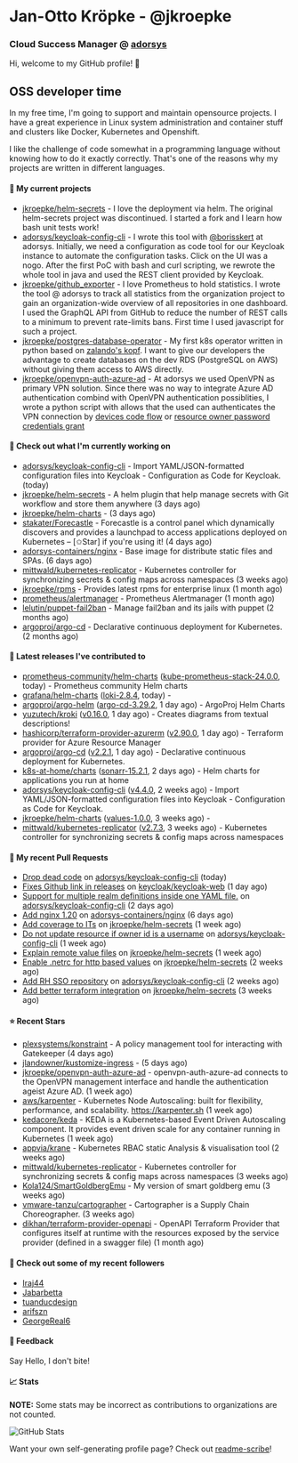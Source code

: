 # Jan-Otto Kröpke - @jkroepke
### Cloud Success Manager @ [adorsys](https://github.com/adorsys)

Hi, welcome to my GitHub profile! 👋

## OSS developer time
In my free time, I'm going to support and maintain opensource projects. I have a great experience in Linux system administration and container stuff and clusters like Docker, Kubernetes and Openshift.

I like the challenge of code somewhat in a programming language without knowing how to do it exactly correctly. That's one of the reasons why my projects are written in different languages.

#### 🌱 My current projects
- [jkroepke/helm-secrets](https://github.com/jkroepke/helm-secrets) - I love the deployment via helm. The original helm-secrets project was discontinued. I started a fork and I learn how bash unit tests work!
- [adorsys/keycloak-config-cli](https://github.com/adorsys/keycloak-config-cli) - I wrote this tool with [@borisskert](https://github.com/borisskert) at adorsys. Initially, we need a configuration as code tool for our Keycloak instance to automate the configuration tasks. Click on the UI was a nogo. After the first PoC with bash and curl scripting, we rewrote the whole tool in java and used the REST client provided by Keycloak.
- [jkroepke/github_exporter](https://github.com/jkroepke/github_exporter) - I love Prometheus to hold statistics. I wrote the tool @ adorsys to track all statistics from the organization project to gain an organization-wide overview of all repositories in one dashboard. I used the GraphQL API from GitHub to reduce the number of REST calls to a minimum to prevent rate-limits bans. First time I used javascript for such a project.
- [jkroepke/postgres-database-operator](https://github.com/jkroepke/postgres-database-operator) - My first k8s operator written in python based on [zalando's kopf](https://github.com/zalando-incubator/kopf). I want to give our developers the advantage to create databases on the dev RDS (PostgreSQL on AWS) without giving them access to AWS directly.
- [jkroepke/openvpn-auth-azure-ad](https://github.com/jkroepke/openvpn-auth-azure-ad) - At adorsys we used OpenVPN as primary VPN solution. Since there was no way to integrate Azure AD authentication combind with OpenVPN authentication possiblities, I wrote a python script with allows that the used can authenticates the VPN connection by [devices code flow](https://docs.microsoft.com/en-us/azure/active-directory/develop/v2-oauth2-device-code) or [resource owner password credentials grant](https://docs.microsoft.com/en-us/azure/active-directory/develop/v2-oauth-ropc)

#### 👷 Check out what I'm currently working on

- [adorsys/keycloak-config-cli](https://github.com/adorsys/keycloak-config-cli) - Import YAML/JSON-formatted configuration files into Keycloak - Configuration as Code for Keycloak. (today)
- [jkroepke/helm-secrets](https://github.com/jkroepke/helm-secrets) - A helm plugin that help manage secrets with Git workflow and store them anywhere (3 days ago)
- [jkroepke/helm-charts](https://github.com/jkroepke/helm-charts) -  (3 days ago)
- [stakater/Forecastle](https://github.com/stakater/Forecastle) - Forecastle is a control panel which dynamically discovers and provides a launchpad to access applications deployed on Kubernetes  – [✩Star] if you&#39;re using it! (4 days ago)
- [adorsys-containers/nginx](https://github.com/adorsys-containers/nginx) - Base image for distribute static files and SPAs. (6 days ago)
- [mittwald/kubernetes-replicator](https://github.com/mittwald/kubernetes-replicator) - Kubernetes controller for synchronizing secrets &amp; config maps across namespaces (3 weeks ago)
- [jkroepke/rpms](https://github.com/jkroepke/rpms) - Provides latest rpms for enterprise linux (1 month ago)
- [prometheus/alertmanager](https://github.com/prometheus/alertmanager) - Prometheus Alertmanager (1 month ago)
- [lelutin/puppet-fail2ban](https://github.com/lelutin/puppet-fail2ban) - Manage fail2ban and its jails with puppet (2 months ago)
- [argoproj/argo-cd](https://github.com/argoproj/argo-cd) - Declarative continuous deployment for Kubernetes. (2 months ago)

#### 🔭 Latest releases I've contributed to

- [prometheus-community/helm-charts](https://github.com/prometheus-community/helm-charts) ([kube-prometheus-stack-24.0.0](https://github.com/prometheus-community/helm-charts/releases/tag/kube-prometheus-stack-24.0.0), today) - Prometheus community Helm charts
- [grafana/helm-charts](https://github.com/grafana/helm-charts) ([loki-2.8.4](https://github.com/grafana/helm-charts/releases/tag/loki-2.8.4), today) - 
- [argoproj/argo-helm](https://github.com/argoproj/argo-helm) ([argo-cd-3.29.2](https://github.com/argoproj/argo-helm/releases/tag/argo-cd-3.29.2), 1 day ago) - ArgoProj Helm Charts
- [yuzutech/kroki](https://github.com/yuzutech/kroki) ([v0.16.0](https://github.com/yuzutech/kroki/releases/tag/v0.16.0), 1 day ago) - Creates diagrams from textual descriptions!
- [hashicorp/terraform-provider-azurerm](https://github.com/hashicorp/terraform-provider-azurerm) ([v2.90.0](https://github.com/hashicorp/terraform-provider-azurerm/releases/tag/v2.90.0), 1 day ago) - Terraform provider for Azure Resource Manager
- [argoproj/argo-cd](https://github.com/argoproj/argo-cd) ([v2.2.1](https://github.com/argoproj/argo-cd/releases/tag/v2.2.1), 1 day ago) - Declarative continuous deployment for Kubernetes.
- [k8s-at-home/charts](https://github.com/k8s-at-home/charts) ([sonarr-15.2.1](https://github.com/k8s-at-home/charts/releases/tag/sonarr-15.2.1), 2 days ago) - Helm charts for applications you run at home
- [adorsys/keycloak-config-cli](https://github.com/adorsys/keycloak-config-cli) ([v4.4.0](https://github.com/adorsys/keycloak-config-cli/releases/tag/v4.4.0), 2 weeks ago) - Import YAML/JSON-formatted configuration files into Keycloak - Configuration as Code for Keycloak.
- [jkroepke/helm-charts](https://github.com/jkroepke/helm-charts) ([values-1.0.0](https://github.com/jkroepke/helm-charts/releases/tag/values-1.0.0), 3 weeks ago) - 
- [mittwald/kubernetes-replicator](https://github.com/mittwald/kubernetes-replicator) ([v2.7.3](https://github.com/mittwald/kubernetes-replicator/releases/tag/v2.7.3), 3 weeks ago) - Kubernetes controller for synchronizing secrets &amp; config maps across namespaces

#### 🔨 My recent Pull Requests

- [Drop dead code](https://github.com/adorsys/keycloak-config-cli/pull/596) on [adorsys/keycloak-config-cli](https://github.com/adorsys/keycloak-config-cli) (today)
- [Fixes Github link in releases](https://github.com/keycloak/keycloak-web/pull/199) on [keycloak/keycloak-web](https://github.com/keycloak/keycloak-web) (1 day ago)
- [Support for multiple realm definitions inside one YAML file.](https://github.com/adorsys/keycloak-config-cli/pull/594) on [adorsys/keycloak-config-cli](https://github.com/adorsys/keycloak-config-cli) (2 days ago)
- [Add nginx 1.20](https://github.com/adorsys-containers/nginx/pull/5) on [adorsys-containers/nginx](https://github.com/adorsys-containers/nginx) (6 days ago)
- [Add coverage to ITs](https://github.com/jkroepke/helm-secrets/pull/176) on [jkroepke/helm-secrets](https://github.com/jkroepke/helm-secrets) (1 week ago)
- [Do not update resource if owner id is a username](https://github.com/adorsys/keycloak-config-cli/pull/590) on [adorsys/keycloak-config-cli](https://github.com/adorsys/keycloak-config-cli) (1 week ago)
- [Explain remote value files](https://github.com/jkroepke/helm-secrets/pull/175) on [jkroepke/helm-secrets](https://github.com/jkroepke/helm-secrets) (1 week ago)
- [Enable .netrc for http based values](https://github.com/jkroepke/helm-secrets/pull/174) on [jkroepke/helm-secrets](https://github.com/jkroepke/helm-secrets) (2 weeks ago)
- [Add RH SSO repository](https://github.com/adorsys/keycloak-config-cli/pull/583) on [adorsys/keycloak-config-cli](https://github.com/adorsys/keycloak-config-cli) (2 weeks ago)
- [Add better terraform integration](https://github.com/jkroepke/helm-secrets/pull/173) on [jkroepke/helm-secrets](https://github.com/jkroepke/helm-secrets) (3 weeks ago)

#### ⭐ Recent Stars

- [plexsystems/konstraint](https://github.com/plexsystems/konstraint) - A policy management tool for interacting with Gatekeeper (4 days ago)
- [jlandowner/kustomize-ingress](https://github.com/jlandowner/kustomize-ingress) -  (5 days ago)
- [jkroepke/openvpn-auth-azure-ad](https://github.com/jkroepke/openvpn-auth-azure-ad) - openvpn-auth-azure-ad connects to the OpenVPN management interface and handle the authentication ageist Azure AD. (1 week ago)
- [aws/karpenter](https://github.com/aws/karpenter) - Kubernetes Node Autoscaling: built for flexibility, performance, and scalability. https://karpenter.sh (1 week ago)
- [kedacore/keda](https://github.com/kedacore/keda) -  KEDA is a Kubernetes-based Event Driven Autoscaling component. It provides event driven scale for any container running in Kubernetes  (1 week ago)
- [appvia/krane](https://github.com/appvia/krane) - Kubernetes RBAC static Analysis &amp; visualisation tool (2 weeks ago)
- [mittwald/kubernetes-replicator](https://github.com/mittwald/kubernetes-replicator) - Kubernetes controller for synchronizing secrets &amp; config maps across namespaces (3 weeks ago)
- [Kola124/SmartGoldbergEmu](https://github.com/Kola124/SmartGoldbergEmu) - My version of smart goldberg emu (3 weeks ago)
- [vmware-tanzu/cartographer](https://github.com/vmware-tanzu/cartographer) - Cartographer is a Supply Chain Choreographer. (3 weeks ago)
- [dikhan/terraform-provider-openapi](https://github.com/dikhan/terraform-provider-openapi) - OpenAPI Terraform Provider that configures itself at runtime with the resources exposed by the service provider (defined in a swagger file) (1 month ago)

#### 👯 Check out some of my recent followers

- [Iraj44](https://github.com/Iraj44)
- [Jabarbetta](https://github.com/Jabarbetta)
- [tuanducdesign](https://github.com/tuanducdesign)
- [arifszn](https://github.com/arifszn)
- [GeorgeReal6](https://github.com/GeorgeReal6)

#### 💬 Feedback

Say Hello, I don't bite!

#### 📈 Stats

**NOTE:** Some stats may be incorrect as contributions to organizations
are not counted.

![GitHub Stats](https://github-readme-stats.vercel.app/api?username=jkroepke&count_private=false&theme=tokyonight&show_icons=true)

Want your own self-generating profile page? Check out [readme-scribe](https://github.com/muesli/readme-scribe)!
